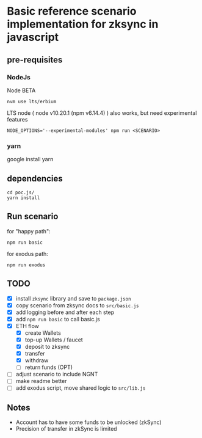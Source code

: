 # Basic reference scenario implementation for zksync in javascript

## pre-requisites

### NodeJs

Node BETA

```
nvm use lts/erbium
```

LTS node ( node v10.20.1 (npm v6.14.4) ) also works, but need experimental features

```
NODE_OPTIONS='--experimental-modules' npm run <SCENARIO>
```

### yarn

google install yarn

## dependencies

```
cd poc.js/
yarn install
```

## Run scenario

for "happy path":

```
npm run basic
```

for exodus path:

```
npm run exodus
```

## TODO

- [x] install `zksync` library and save to `package.json`
- [x] copy scenario from zksync docs to `src/basic.js`
- [x] add logging before and after each step
- [x] add `npm run basic` to call basic.js
- [x] ETH flow
  - [x] create Wallets
  - [x] top-up Wallets / faucet
  - [x] deposit to zksync
  - [x] transfer
  - [x] withdraw
  - [ ] return funds (OPT)
- [ ] adjust scenario to include NGNT
- [ ] make readme better
- [ ] add exodus script, move shared logic to `src/lib.js`

## Notes

- Account has to have some funds to be unlocked (zkSync)
- Precision of transfer in zkSync is limited
